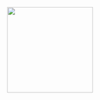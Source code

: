 
<a href="https://github.com/project516">
  <img height=200 align="center" src="https://reallycoolgithubreadme.vercel.app/api?username=project516" />
</a>
<br>
<!--<a href="https://github.com/project516">
  <img height=200 align="center" src="https://reallycoolgithubreadme.vercel.app/api/top-langs?username=project516&layout=compact&langs_count=8&card_width=320" />
</a>
--!>
